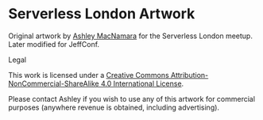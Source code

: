 # Serverless London Artwork

Original artwork by [Ashley MacNamara](https://twitter.com/ashleymcnamara) for the Serverless London meetup. Later modified for JeffConf.

Legal

This work is licensed under a [Creative Commons Attribution-NonCommercial-ShareAlike 4.0 International License](https://creativecommons.org/licenses/by-nc-sa/4.0/).

Please contact Ashley if you wish to use any of this artwork for commercial purposes (anywhere revenue is obtained, including advertising).


